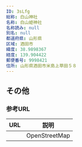 ```yaml
---
ID: 3sLfg
総称: 白山神社
名称: 白山姫神社
名称読み: null
別名: null
都道府県: 山形県
区域: 酒田市
緯度: 38.9898367
経度: 139.904422
郵便番号: 9998421
住所: 山形県酒田市米島上草田５８
---
```


## その他

### 参考URL

| URL | 説明          |
| --- | ------------- |
|     | OpenStreetMap |
